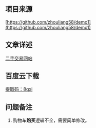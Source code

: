 ## 项目来源
[https://github.com/zhouliang58/demo1](https://github.com/zhouliang58/demo1)
## 文章详述
[二手交易网站](../detail/JSP+Servlet+Mysql实现的二手交易网站.md)
## 百度云下载
[提取码：8qxi](https://pan.baidu.com/s/1DBMMNNo3-vEHkC7wWNMWkw)
## 问题备注
1. 购物车**购买**逻辑不全，需要简单修改。